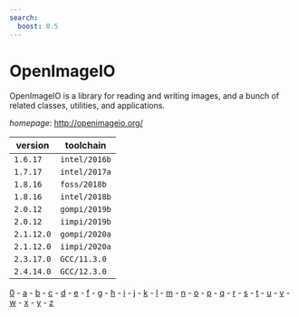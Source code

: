 ```yaml
---
search:
  boost: 0.5
---
```

# OpenImageIO

OpenImageIO is a library for reading and writing images, and a bunch of related classes, utilities,  and applications.

*homepage*: <http://openimageio.org/>

version | toolchain
--------|----------
``1.6.17`` | ``intel/2016b``
``1.7.17`` | ``intel/2017a``
``1.8.16`` | ``foss/2018b``
``1.8.16`` | ``intel/2018b``
``2.0.12`` | ``gompi/2019b``
``2.0.12`` | ``iimpi/2019b``
``2.1.12.0`` | ``gompi/2020a``
``2.1.12.0`` | ``iimpi/2020a``
``2.3.17.0`` | ``GCC/11.3.0``
``2.4.14.0`` | ``GCC/12.3.0``

[0](../0/index.md) - [a](../a/index.md) - [b](../b/index.md) - [c](../c/index.md) - [d](../d/index.md) - [e](../e/index.md) - [f](../f/index.md) - [g](../g/index.md) - [h](../h/index.md) - [i](../i/index.md) - [j](../j/index.md) - [k](../k/index.md) - [l](../l/index.md) - [m](../m/index.md) - [n](../n/index.md) - [o](../o/index.md) - [p](../p/index.md) - [q](../q/index.md) - [r](../r/index.md) - [s](../s/index.md) - [t](../t/index.md) - [u](../u/index.md) - [v](../v/index.md) - [w](../w/index.md) - [x](../x/index.md) - [y](../y/index.md) - [z](../z/index.md)

